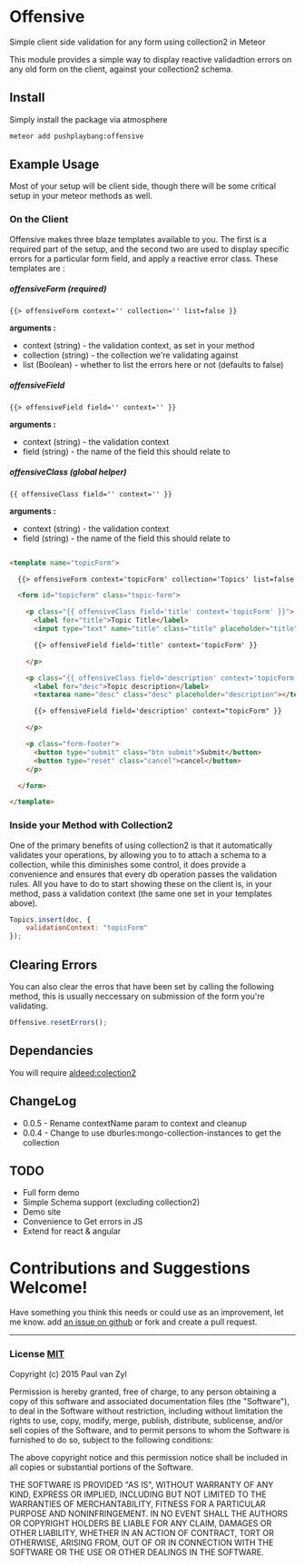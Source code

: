 # Offensive
Simple client side validation for any form using collection2 in Meteor

This module provides a simple way to display reactive validadtion errors on any old form on the client, against your collection2 schema.



## Install
Simply install the package via atmosphere

```sh
meteor add pushplaybang:offensive
```




## Example Usage
Most of your setup will be client side, though there will be some critical setup in your meteor methods as well.

### On the Client
Offensive makes three blaze templates available to you.  The first is a required part of the setup, and the second two are used to display specific errors for a particular form field, and apply a reactive error class.  These templates are :

##### offensiveForm (required)

`{{> offensiveForm context='' collection='' list=false }}`

**arguments :**

* context (string) - the validation context, as set in your method
* collection (string) - the collection we're validating against
* list (Boolean) - whether to list the errors here or not (defaults to false)

##### offensiveField

`{{> offensiveField field='' context='' }}`

**arguments :**

* context (string) - the validation context
* field (string) - the name of the field this should relate to

##### offensiveClass (global helper)

`{{ offensiveClass field='' context='' }}`

**arguments :**

* context (string) - the validation context
* field (string) - the name of the field this should relate to

```html

<template name="topicForm">

  {{> offensiveForm context='topicForm' collection='Topics' list=false }}

  <form id="topicform" class="topic-form">

    <p class="{{ offensiveClass field='title' context='topicForm' }}">
      <label for="title">Topic Title</label>
      <input type="text" name="title" class="title" placeholder="title">

      {{> offensiveField field='title' context='topicForm' }}

    </p>

    <p class="{{ offensiveClass field='description' context='topicForm' }}">
      <label for="desc">Topic description</label>
      <textarea name="desc" class="desc" placeholder="description"></textarea>

      {{> offensiveField field='description' context="topicForm" }}

    </p>

    <p class="form-footer">
      <button type="submit" class="btn submit">Submit</button>
      <button type="reset" class="cancel">cancel</button>
    </p>

  </form>

</template>

```


### Inside your Method with Collection2
One of the primary benefits of using collection2 is that it automatically validates your operations, by allowing you to to attach a schema to a collection, while this diminishes some control, it does provide a convenience and ensures that every db operation passes the validation rules.  All you have to do to start showing these on the client is, in your method, pass a validation context (the same one set in your templates above).

```js
Topics.insert(doc, {
    validationContext: "topicForm"
});
```

## Clearing Errors
You can also clear the erros that have been set by calling the following method, this is usually neccessary on submission of the form you're validating.

 ```js
Offensive.resetErrors();
 ```

## Dependancies
You will require [aldeed:colection2](https://atmospherejs.com/aldeed/collection2)


## ChangeLog
* 0.0.5 - Rename contextName param to context and cleanup
* 0.0.4 - Change to use dburles:mongo-collection-instances to get the collection


## TODO
* Full form demo
* Simple Schema support (excluding collection2)
* Demo site
* Convenience to Get errors in JS
* Extend for react & angular



# Contributions and Suggestions Welcome!
Have something you think this needs or could use as an improvement, let me know.  add [an issue on github]() or fork and create a pull request.



___



### License [MIT](https://opensource.org/licenses/MIT)
Copyright (c) 2015 Paul van Zyl

Permission is hereby granted, free of charge, to any person obtaining a copy
of this software and associated documentation files (the "Software"), to deal
in the Software without restriction, including without limitation the rights
to use, copy, modify, merge, publish, distribute, sublicense, and/or sell
copies of the Software, and to permit persons to whom the Software is
furnished to do so, subject to the following conditions:

The above copyright notice and this permission notice shall be included in
all copies or substantial portions of the Software.

THE SOFTWARE IS PROVIDED "AS IS", WITHOUT WARRANTY OF ANY KIND, EXPRESS OR
IMPLIED, INCLUDING BUT NOT LIMITED TO THE WARRANTIES OF MERCHANTABILITY,
FITNESS FOR A PARTICULAR PURPOSE AND NONINFRINGEMENT.  IN NO EVENT SHALL THE
AUTHORS OR COPYRIGHT HOLDERS BE LIABLE FOR ANY CLAIM, DAMAGES OR OTHER
LIABILITY, WHETHER IN AN ACTION OF CONTRACT, TORT OR OTHERWISE, ARISING FROM,
OUT OF OR IN CONNECTION WITH THE SOFTWARE OR THE USE OR OTHER DEALINGS IN
THE SOFTWARE.